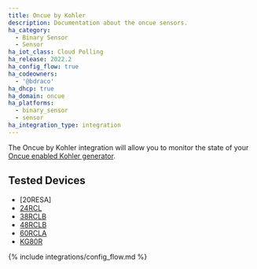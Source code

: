 ```yaml
---
title: Oncue by Kohler
description: Documentation about the oncue sensors.
ha_category:
  - Binary Sensor
  - Sensor
ha_iot_class: Cloud Polling
ha_release: 2022.2
ha_config_flow: true
ha_codeowners:
  - '@bdraco'
ha_dhcp: true
ha_domain: oncue
ha_platforms:
  - binary_sensor
  - sensor
ha_integration_type: integration
---
```


The Oncue by Kohler integration will allow you to monitor the state of your [Oncue enabled Kohler generator](https://api.kohler.com/oncueplus/#/auth).

## Tested Devices

- [20RESA]
- [24RCL](https://kohlerpower.com/en/residential/generators/product/24rcl)
- [38RCLB](https://kohlerpower.com/en/residential/generators/product/38rclb)
- [48RCLB](https://kohlerpower.com/en/residential/generators/product/48rclb)
- [60RCLA](https://kohlerpower.com/en/residential/generators/product/60rcla)
- [KG80R](https://kohlerpower.com/en/residential/generators/product/kg80r)

{% include integrations/config_flow.md %}
